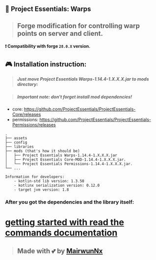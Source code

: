 ## 🎊 Project Essentials: Warps

> ## Forge modification for controlling warp points on server and client.

#### ❗ Compatibility with forge `28.0.X` version.

## 🎮 Installation instruction:
> ##### Just move Project Essentials Warps-1.14.4-1.X.X.X.jar to mods directory:

> ##### Important note: don't forget install mod dependencies!

- core: <https://github.com/ProjectEssentials/ProjectEssentials-Core/releases>
- permissions: <https://github.com/ProjectEssentials/ProjectEssentials-Permissions/releases>

```
.
├── assets
├── config
├── libraries
├── mods (that's how it should be)
│   ├── Project Essentials Warps-1.14.4-1.X.X.X.jar
│   ├── Project Essentials Core-MOD-1.14.4-1.X.X.X.jar.
│   └── Project Essentials Permissions-1.14.4-1.X.X.X.jar.
└── ...
```

```
Information for developers:
    - kotlin-std lib version: 1.3.50
    - kotlinx serialization version: 0.12.0
    - target jvm version: 1.8
```

### After you got the dependencies and the library itself:

# [getting started with read the commands documentation](./documentation/in-using.md)

> ## Made with 💕 by [MairwunNx](https://mairwunnx.github.io/)
